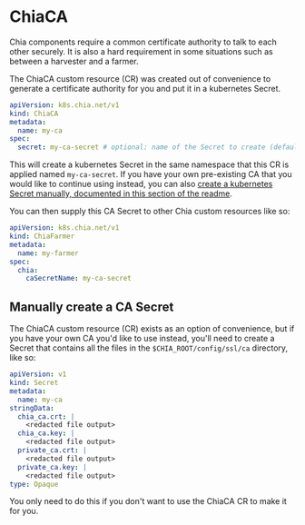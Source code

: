 # ChiaCA

Chia components require a common certificate authority to talk to each other securely. It is also a hard requirement in some situations such as between a harvester and a farmer.

The ChiaCA custom resource (CR) was created out of convenience to generate a certificate authority for you and put it in a kubernetes Secret.

```yaml
apiVersion: k8s.chia.net/v1
kind: ChiaCA
metadata:
  name: my-ca
spec:
  secret: my-ca-secret # optional: name of the Secret to create (defaults to the name of the ChiaCA resource)
```

This will create a kubernetes Secret in the same namespace that this CR is applied named `my-ca-secret`. If you have your own pre-existing CA that you would like to continue using instead, you can also [create a kubernetes Secret manually, documented in this section of the readme](https://github.com/Chia-Network/chia-operator/blob/main/README.md#ssl-ca).

You can then supply this CA Secret to other Chia custom resources like so:

```yaml
apiVersion: k8s.chia.net/v1
kind: ChiaFarmer
metadata:
  name: my-farmer
spec:
  chia:
    caSecretName: my-ca-secret
```

## Manually create a CA Secret

The ChiaCA custom resource (CR) exists as an option of convenience, but if you have your own CA you'd like to use instead, you'll need to create a Secret that contains all the files in the `$CHIA_ROOT/config/ssl/ca` directory, like so:

```yaml
apiVersion: v1
kind: Secret
metadata:
  name: my-ca
stringData:
  chia_ca.crt: |
    <redacted file output>
  chia_ca.key: |
    <redacted file output>
  private_ca.crt: |
    <redacted file output>
  private_ca.key: |
    <redacted file output>
type: Opaque
```

You only need to do this if you don't want to use the ChiaCA CR to make it for you.
